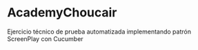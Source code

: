 # AcademyChoucair
Ejercicio técnico de prueba automatizada implementando patrón ScreenPlay con Cucumber
